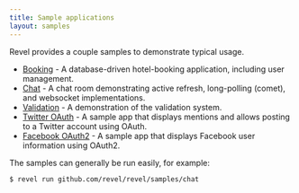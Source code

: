 ```yaml
---
title: Sample applications
layout: samples
---
```


Revel provides a couple samples to demonstrate typical usage.

* [Booking](booking.html) - A database-driven hotel-booking application,
  including user management.
* [Chat](chat.html) - A chat room demonstrating active refresh, long-polling
  (comet), and websocket implementations.
* [Validation](validation.html) - A demonstration of the validation system.
* [Twitter OAuth](twitter-oauth.html) - A sample app that displays mentions and
  allows posting to a Twitter account using OAuth.
* [Facebook OAuth2](facebook-oauth2.html) - A sample app that displays Facebook
  user information using OAuth2.

The samples can generally be run easily, for example:

	$ revel run github.com/revel/revel/samples/chat

